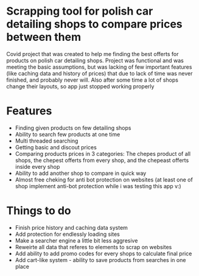 # Scrapping tool for polish car detailing shops to compare prices between them

Covid project that was created to help me finding the best offerts for products on polish car detailing shops. Project was functional and was meeting the basic assumptions, but was lacking of few important features (like caching data and history of prices) that due to lack of time was never finished, and probably never will. Also after some time a lot of shops change their layouts, so app just stopped working properly 

# Features
* Finding given products on few detailing shops
* Ability to search few products at one time
* Multi threaded searching
* Getting basic and discout prices 
* Comparing products prices in 3 categories: The chepes product of all shops, the chepest offerts from every shop, and the chepeast offerts inside every shop
* Ability to add another shop to compare in quick way
* Almost free cheking for anti bot protection on websites (at least one of shop implement anti-bot protection while i was testing this app v:)

# Things to do
* Finish price history and caching data system
* Add protection for endlessly loading sites
* Make a searcher engine a little bit less aggresive
* Reweirte all data that referes to elements to scrap on websites
* Add ability to add promo codes for every shops to calculate final price
* Add cart-like system - ability to save products from searches in one place

